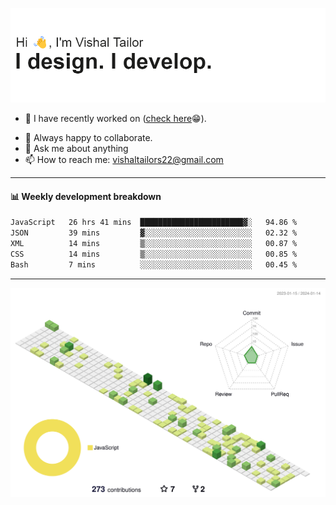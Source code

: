 ![Hi, I'm Vishal Tailor. I design. I develop.](https://github.com/vishaltailors/vishaltailors/blob/main/header.png?raw=true)

- 🔭 I have recently worked on ([check here](https://vishaltailor.com)😁).
<!-- - 🎦 Currently watching: JavaScript: The Hard Parts By Will Sentance. -->
- 👯 Always happy to collaborate.
- 💬 Ask me about anything
- 📫 How to reach me: <a href="mailto:vishaltailors22@gmail.com">vishaltailors22@gmail.com</a>

<hr /> 
<h4>📊 Weekly development breakdown</h4>
<!--START_SECTION:waka-->

```txt
JavaScript   26 hrs 41 mins  ███████████████████████▓░   94.86 %
JSON         39 mins         ▓░░░░░░░░░░░░░░░░░░░░░░░░   02.32 %
XML          14 mins         ▒░░░░░░░░░░░░░░░░░░░░░░░░   00.87 %
CSS          14 mins         ▒░░░░░░░░░░░░░░░░░░░░░░░░   00.85 %
Bash         7 mins          ░░░░░░░░░░░░░░░░░░░░░░░░░   00.45 %
```

<!--END_SECTION:waka-->
<hr /> 

![](./profile-3d-contrib/profile-green-animate.svg)
